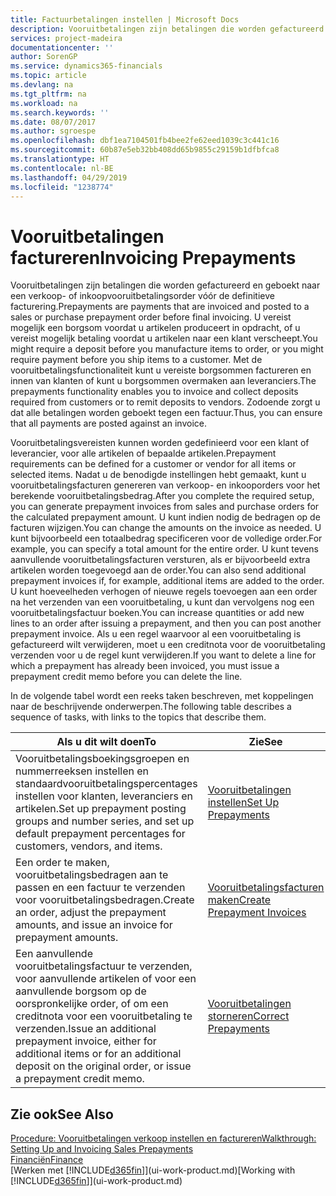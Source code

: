 ```yaml
---
title: Factuurbetalingen instellen | Microsoft Docs
description: Vooruitbetalingen zijn betalingen die worden gefactureerd en geboekt naar een verkoop- of inkoopvooruitbetalingsorder vóór de definitieve facturering. U vereist mogelijk een borgsom voordat u artikelen produceert in opdracht, of u vereist mogelijk betaling voordat u artikelen naar een klant verscheept. Met de vooruitbetalingsfunctionaliteit kunt u vereiste borgsommen factureren en innen van klanten of kunt u borgsommen overmaken aan leveranciers. Zodoende zorgt u dat alle betalingen worden geboekt tegen een factuur.
services: project-madeira
documentationcenter: ''
author: SorenGP
ms.service: dynamics365-financials
ms.topic: article
ms.devlang: na
ms.tgt_pltfrm: na
ms.workload: na
ms.search.keywords: ''
ms.date: 08/07/2017
ms.author: sgroespe
ms.openlocfilehash: dbf1ea7104501fb4bee2fe62eed1039c3c441c16
ms.sourcegitcommit: 60b87e5eb32bb408dd65b9855c29159b1dfbfca8
ms.translationtype: HT
ms.contentlocale: nl-BE
ms.lasthandoff: 04/29/2019
ms.locfileid: "1238774"
---
```

# <a name="invoicing-prepayments"></a><span data-ttu-id="2000a-106">Vooruitbetalingen factureren</span><span class="sxs-lookup"><span data-stu-id="2000a-106">Invoicing Prepayments</span></span>
<span data-ttu-id="2000a-107">Vooruitbetalingen zijn betalingen die worden gefactureerd en geboekt naar een verkoop- of inkoopvooruitbetalingsorder vóór de definitieve facturering.</span><span class="sxs-lookup"><span data-stu-id="2000a-107">Prepayments are payments that are invoiced and posted to a sales or purchase prepayment order before final invoicing.</span></span> <span data-ttu-id="2000a-108">U vereist mogelijk een borgsom voordat u artikelen produceert in opdracht, of u vereist mogelijk betaling voordat u artikelen naar een klant verscheept.</span><span class="sxs-lookup"><span data-stu-id="2000a-108">You might require a deposit before you manufacture items to order, or you might require payment before you ship items to a customer.</span></span> <span data-ttu-id="2000a-109">Met de vooruitbetalingsfunctionaliteit kunt u vereiste borgsommen factureren en innen van klanten of kunt u borgsommen overmaken aan leveranciers.</span><span class="sxs-lookup"><span data-stu-id="2000a-109">The prepayments functionality enables you to invoice and collect deposits required from customers or to remit deposits to vendors.</span></span> <span data-ttu-id="2000a-110">Zodoende zorgt u dat alle betalingen worden geboekt tegen een factuur.</span><span class="sxs-lookup"><span data-stu-id="2000a-110">Thus, you can ensure that all payments are posted against an invoice.</span></span>  

 <span data-ttu-id="2000a-111">Vooruitbetalingsvereisten kunnen worden gedefinieerd voor een klant of leverancier, voor alle artikelen of bepaalde artikelen.</span><span class="sxs-lookup"><span data-stu-id="2000a-111">Prepayment requirements can be defined for a customer or vendor for all items or selected items.</span></span> <span data-ttu-id="2000a-112">Nadat u de benodigde instellingen hebt gemaakt, kunt u vooruitbetalingsfacturen genereren van verkoop- en inkooporders voor het berekende vooruitbetalingsbedrag.</span><span class="sxs-lookup"><span data-stu-id="2000a-112">After you complete the required setup, you can generate prepayment invoices from sales and purchase orders for the calculated prepayment amount.</span></span> <span data-ttu-id="2000a-113">U kunt indien nodig de bedragen op de facturen wijzigen.</span><span class="sxs-lookup"><span data-stu-id="2000a-113">You can change the amounts on the invoice as needed.</span></span> <span data-ttu-id="2000a-114">U kunt bijvoorbeeld een totaalbedrag specificeren voor de volledige order.</span><span class="sxs-lookup"><span data-stu-id="2000a-114">For example, you can specify a total amount for the entire order.</span></span> <span data-ttu-id="2000a-115">U kunt tevens aanvullende vooruitbetalingsfacturen versturen, als er bijvoorbeeld extra artikelen worden toegevoegd aan de order.</span><span class="sxs-lookup"><span data-stu-id="2000a-115">You can also send additional prepayment invoices if, for example, additional items are added to the order.</span></span> <span data-ttu-id="2000a-116">U kunt hoeveelheden verhogen of nieuwe regels toevoegen aan een order na het verzenden van een vooruitbetaling, u kunt dan vervolgens nog een vooruitbetalingsfactuur boeken.</span><span class="sxs-lookup"><span data-stu-id="2000a-116">You can increase quantities or add new lines to an order after issuing a prepayment, and then you can post another prepayment invoice.</span></span> <span data-ttu-id="2000a-117">Als u een regel waarvoor al een vooruitbetaling is gefactureerd wilt verwijderen, moet u een creditnota voor de vooruitbetaling verzenden voor u de regel kunt verwijderen.</span><span class="sxs-lookup"><span data-stu-id="2000a-117">If you want to delete a line for which a prepayment has already been invoiced, you must issue a prepayment credit memo before you can delete the line.</span></span>  

 <span data-ttu-id="2000a-118">In de volgende tabel wordt een reeks taken beschreven, met koppelingen naar de beschrijvende onderwerpen.</span><span class="sxs-lookup"><span data-stu-id="2000a-118">The following table describes a sequence of tasks, with links to the topics that describe them.</span></span>

|<span data-ttu-id="2000a-119">**Als u dit wilt doen**</span><span class="sxs-lookup"><span data-stu-id="2000a-119">**To**</span></span>|<span data-ttu-id="2000a-120">**Zie**</span><span class="sxs-lookup"><span data-stu-id="2000a-120">**See**</span></span>|  
|------------|-------------|  
|<span data-ttu-id="2000a-121">Vooruitbetalingsboekingsgroepen en nummerreeksen instellen en standaardvooruitbetalingspercentages instellen voor klanten, leveranciers en artikelen.</span><span class="sxs-lookup"><span data-stu-id="2000a-121">Set up prepayment posting groups and number series, and set up default prepayment percentages for customers, vendors, and items.</span></span>|[<span data-ttu-id="2000a-122">Vooruitbetalingen instellen</span><span class="sxs-lookup"><span data-stu-id="2000a-122">Set Up Prepayments</span></span>](finance-set-up-prepayments.md)|
|<span data-ttu-id="2000a-123">Een order te maken, vooruitbetalingsbedragen aan te passen en een factuur te verzenden voor vooruitbetalingsbedragen.</span><span class="sxs-lookup"><span data-stu-id="2000a-123">Create an order, adjust the prepayment amounts, and issue an invoice for prepayment amounts.</span></span>|[<span data-ttu-id="2000a-124">Vooruitbetalingsfacturen maken</span><span class="sxs-lookup"><span data-stu-id="2000a-124">Create Prepayment Invoices</span></span>](finance-how-to-create-prepayment-invoices.md)|  
|<span data-ttu-id="2000a-125">Een aanvullende vooruitbetalingsfactuur te verzenden, voor aanvullende artikelen of voor een aanvullende borgsom op de oorspronkelijke order, of om een creditnota voor een vooruitbetaling te verzenden.</span><span class="sxs-lookup"><span data-stu-id="2000a-125">Issue an additional prepayment invoice, either for additional items or for an additional deposit on the original order, or issue a prepayment credit memo.</span></span>|[<span data-ttu-id="2000a-126">Vooruitbetalingen storneren</span><span class="sxs-lookup"><span data-stu-id="2000a-126">Correct Prepayments</span></span>](finance-how-to-correct-prepayments.md)|  

## <a name="see-also"></a><span data-ttu-id="2000a-127">Zie ook</span><span class="sxs-lookup"><span data-stu-id="2000a-127">See Also</span></span>  
[<span data-ttu-id="2000a-128">Procedure: Vooruitbetalingen verkoop instellen en factureren</span><span class="sxs-lookup"><span data-stu-id="2000a-128">Walkthrough: Setting Up and Invoicing Sales Prepayments</span></span>](walkthrough-setting-up-and-invoicing-sales-prepayments.md)  
[<span data-ttu-id="2000a-129">Financiën</span><span class="sxs-lookup"><span data-stu-id="2000a-129">Finance</span></span>](finance.md)  
<span data-ttu-id="2000a-130">[Werken met [!INCLUDE[d365fin](includes/d365fin_md.md)]](ui-work-product.md)</span><span class="sxs-lookup"><span data-stu-id="2000a-130">[Working with [!INCLUDE[d365fin](includes/d365fin_md.md)]](ui-work-product.md)</span></span>
